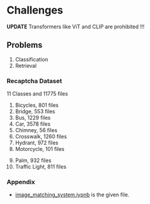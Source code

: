 # Challenges

**UPDATE** Transformers like ViT and CLIP are prohibited !!!

## Problems

1. Classification
2. Retrieval

### Recaptcha Dataset

11 Classes and 11775 files

1. Bicycles, 801 files
2. Bridge, 553 files
3. Bus, 1229 files
4. Car, 3578 files
5. Chimney, 56 files
6. Crosswalk, 1260 files
7. Hydrant, 972 files
8. Motorcycle, 101 files
<!--EXCLUDED: 9. Mountain, 13 files -->
<!--EXCLUDED: 10. Other, 1469 files -->
9. Palm, 932 files
10. Traffic Light, 811 files

### Appendix

* [image_matching_system.iypnb](./image_matching_system.ipynb) is the given file.

